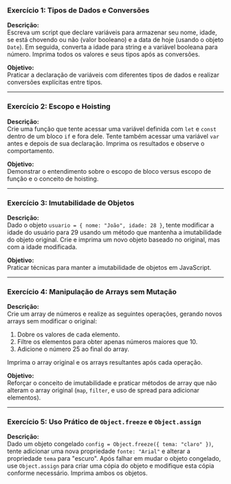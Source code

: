 ### Exercício 1: Tipos de Dados e Conversões

**Descrição:**  
Escreva um script que declare variáveis para armazenar seu nome, idade, se está chovendo ou não (valor booleano) e a data de hoje (usando o objeto `Date`). Em seguida, converta a idade para string e a variável booleana para número. Imprima todos os valores e seus tipos após as conversões.

**Objetivo:**  
Praticar a declaração de variáveis com diferentes tipos de dados e realizar conversões explícitas entre tipos.

---

### Exercício 2: Escopo e Hoisting

**Descrição:**  
Crie uma função que tente acessar uma variável definida com `let` e `const` dentro de um bloco `if` e fora dele. Tente também acessar uma variável `var` antes e depois de sua declaração. Imprima os resultados e observe o comportamento.

**Objetivo:**  
Demonstrar o entendimento sobre o escopo de bloco versus escopo de função e o conceito de hoisting.

---

### Exercício 3: Imutabilidade de Objetos

**Descrição:**  
Dado o objeto `usuario = { nome: "João", idade: 28 }`, tente modificar a idade do usuário para 29 usando um método que mantenha a imutabilidade do objeto original. Crie e imprima um novo objeto baseado no original, mas com a idade modificada.

**Objetivo:**  
Praticar técnicas para manter a imutabilidade de objetos em JavaScript.

---

### Exercício 4: Manipulação de Arrays sem Mutação

**Descrição:**  
Crie um array de números e realize as seguintes operações, gerando novos arrays sem modificar o original:

1. Dobre os valores de cada elemento.
2. Filtre os elementos para obter apenas números maiores que 10.
3. Adicione o número 25 ao final do array.

Imprima o array original e os arrays resultantes após cada operação.

**Objetivo:**  
Reforçar o conceito de imutabilidade e praticar métodos de array que não alteram o array original (`map`, `filter`, e uso de spread para adicionar elementos).

---

### Exercício 5: Uso Prático de `Object.freeze` e `Object.assign`

**Descrição:**  
Dado um objeto congelado `config = Object.freeze({ tema: "claro" })`, tente adicionar uma nova propriedade `fonte: "Arial"` e alterar a propriedade `tema` para "escuro". Após falhar em mudar o objeto congelado, use `Object.assign` para criar uma cópia do objeto e modifique esta cópia conforme necessário. Imprima ambos os objetos.
